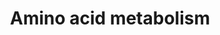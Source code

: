 ---
annotations:
- id: PW:0000011
  parent: classic metabolic pathway
  type: Pathway Ontology
  value: amino acid metabolic pathway
- id: PW:0000011
  parent: classic metabolic pathway
  type: Pathway Ontology
  value: amino acid metabolic pathway
- id: PW:0000011
  parent: classic metabolic pathway
  type: Pathway Ontology
  value: amino acid metabolic pathway
- id: PW:0000011
  parent: classic metabolic pathway
  type: Pathway Ontology
  value: amino acid metabolic pathway
- id: PW:0000011
  parent: classic metabolic pathway
  type: Pathway Ontology
  value: amino acid metabolic pathway
authors:
- Khanspers
- Egonw
- MaintBot
- Eweitz
citedin:
- link: PMC8860091
  title: The m6A(m)-independent role of FTO in regulating WNT signaling pathways (2022)
- link: PMC8200404
  title: Assessing the Contribution of Relative Macrophage Frequencies to Subcutaneous
    Adipose Tissue (2021)
- link: PMC7090224
  title: 'Granule Cell Dispersion in Human Temporal Lobe Epilepsy: Proteomics Investigation
    of Neurodevelopmental Migratory Pathways (2020)'
- link: PMC6309236
  title: Biological Pathways Leading From ANGPTL8 to Diabetes Mellitus–A Co-expression
    Network Based Analysis (2018)
- link: 10.1159/000535120
  title: Human Monocytes Exposed to SARS-CoV-2 Display Features of Innate Immune Memory
    Producing High Levels of CXCL10 upon Restimulation (2023)
- link: 10.1016/j.stemcr.2023.05.007
  title: Parallel use of human stem cell lung and heart models provide insights for
    SARS-CoV-2 treatment (2023)
- link: PMC12049027
  title: 'Decoding per- and polyfluoroalkyl substances (PFAS) in hepatocellular carcinoma:
    a multi-omics and computational toxicology approach (2025)'
communities:
- MetaKids
- ONTOX
description: A complete overview of the metabolism of all 20 amino acids.  Proteins
  on this pathway have targeted assays available via the [CPTAC Assay Portal](https://assays.cancer.gov/available_assays?wp_id=WP3925).
last-edited: 2025-03-11
ndex: 6091f57b-8b68-11eb-9e72-0ac135e8bacf
organisms:
- Homo sapiens
redirect_from:
- /index.php/Pathway:WP3925
- /instance/WP3925
- /instance/WP3925_r137960
revision: r137960
schema-jsonld:
- '@context': https://schema.org/
  '@id': https://wikipathways.github.io/pathways/WP3925.html
  '@type': Dataset
  creator:
    '@type': Organization
    name: WikiPathways
  description: A complete overview of the metabolism of all 20 amino acids.  Proteins
    on this pathway have targeted assays available via the [CPTAC Assay Portal](https://assays.cancer.gov/available_assays?wp_id=WP3925).
  keywords:
  - 2-oxo-glutarate
  - 5-OH-Trp
  - AC007325.2
  - AC068533.7
  - ACAA1
  - ACADM
  - ACLY
  - ACO2
  - ACSS1
  - ADH1C
  - ADH4
  - ADH5
  - ADH7
  - ALDH18A1
  - ALDH1A1
  - ALDH7A1
  - AOC3
  - AP002884.2
  - ARG1
  - ARG2
  - ASNS
  - ASS1
  - AUH
  - Acetyl-CoA
  - Aconitate
  - Ala-tRNA
  - Alanine
  - Arg-tRNA
  - Arginine
  - Arginino-succinate
  - Asparagine
  - Aspartate
  - B-OH-butyrate
  - BCAT1
  - BHMT
  - CAD
  - CBS
  - CPS1
  - CS
  - CTH
  - Carbamoyl-aspartate
  - Citrate
  - Citrulline
  - Creatine P
  - Cystathionine
  - Cysteine
  - DBH
  - DDC
  - DLD
  - DLST
  - Dihydro-orotate
  - Dopamine
  - EHHADH
  - EPRS
  - Epinephrine
  - Ethanol
  - FAH
  - FARSB
  - FH
  - FTCD
  - Fumarate
  - G6PC2
  - GCLM
  - GLS
  - GLUD1
  - GLUL
  - GOT1
  - GOT2
  - GPT2
  - GSR
  - GSS
  - Glu-tRNA
  - Glucose
  - Glutamate
  - Glutamine
  - Glycine
  - Guanidinoacetate
  - Guanidinoacetate P
  - HADH
  - HAL
  - HCO3
  - HDC
  - HIBADH
  - HIBCH
  - HMGCL
  - HMGCS2
  - HNMT
  - His-tRNA
  - Histamine
  - Histidine
  - Homocysteine
  - IARS
  - IDH1
  - Ile-tRNA
  - Imidazole acetaldehyde
  - Indoleacetaldehyde
  - Indoleacetate
  - Isoleucine
  - Isovaleryl-CoA
  - LARS2
  - LDHA
  - Lactate
  - Leu-tRNA
  - Leucine
  - MAOA
  - MARS2
  - MCCC1
  - MDH1
  - MDH2
  - MPST
  - MUT
  - Malate
  - Melanin
  - Met-tRNA
  - Methionine
  - Methyl-OH-butyryl-CoA
  - Methylacetoacetyl-CoA
  - Methylbutyryl-CoA
  - Methylcrotonyl-CoA
  - Methylglutaconyl-CoA
  - N-Formylkynurenine
  - NADP
  - Norepinephrine
  - OAT
  - ODC1
  - OGDH
  - OH-indole acetaldehyde
  - OH-indoleacetate
  - OH-isobutyrate
  - OH-isobutyryl-CoA
  - OH-isovaleryl-CoA
  - OH-methylglutaryl-CoA
  - OTC
  - Ornithine
  - Ox. glutathione
  - Oxaloacetate
  - Oxobutyrate
  - P-enolpyruvate
  - P4HA2
  - PC
  - PCK1
  - PDHA1
  - PDHX
  - PDK4
  - PKM
  - PNMT
  - PPM1L
  - PYCR1
  - Phe-tRNA
  - Phenylalanine
  - Proline
  - Propionyl-CoA
  - Putrescine
  - Pyruvate
  - R-S-glutathione
  - RARS
  - Red. Glutathione
  - SDHA
  - SDS
  - SMS
  - SRM
  - SUCLG1
  - Serine
  - Serotonin
  - Spermidine
  - Spermine
  - Succinate
  - Succinyl-CoA
  - TAT
  - TDO2
  - TH
  - TPH1
  - TPO
  - Threonine
  - Thyroxine
  - Tiglyl-CoA
  - Trp-tRNA
  - Tryptamine
  - Tryptophan
  - Tyr-tRNA
  - Tyrosine
  - Urea
  - VARS
  - Val-tRNA
  - WARS
  - carbamoyl-P
  - glutamate semialdehyde
  - glutamyl-P
  - glutamyl-cysteine
  - homogentisate
  - hydroxy-proline
  - isobutyryl-CoA
  - isocitrate
  - mercaptopyruvate
  - methacrylyl-CoA
  - methylhistamine
  - methylmalonate semialdehyde
  - methylmalonyl-CoA
  - oxo-isocaproate
  - oxo-isovalerate
  - oxo-methyl-valerate
  - pyrroline carboxylate
  - valine
  license: CC0
  name: Amino acid metabolism
seo: CreativeWork
title: Amino acid metabolism
wpid: WP3925
---